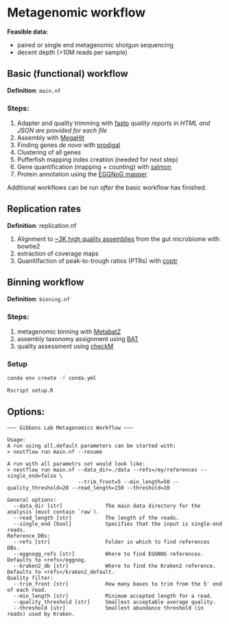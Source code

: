 # Metagenomic workflow

**Feasible data:**

- paired or single end metagenomic shotgun sequencing
- decent depth (>10M reads per sample)

## Basic (functional) workflow

**Definition**: `main.nf`

### Steps:

1. Adapter and quality trimming with [fastp](https://github.com/OpenGene/fastp)
   *quality reports in HTML and JSON are provided for each file*
2. Assembly with [MegaHit](https://github.com/voutcn/megahit)
3. Finding genes *de novo* with [prodigal](https://github.com/hyattpd/Prodigal)
4. Clustering of all genes
5. Pufferfish mapping index creation (needed for next step)  
6. Gene quantification (mapping + counting) with [salmon](https://salmon.readthedocs.io/en/latest/salmon.html)
7. Protein annotation using the [EGGNoG mapper](https://github.com/eggnogdb/eggnog-mapper)

Additional workflows can be run *after* the basic workflow has finished.

## Replication rates

**Definition**: replication.nf

1. Alignment to [~3K high quality assemblies](https://www.nature.com/articles/s41586-019-1058-x) from the gut microbiome with bowtie2
2. extraction of coverage maps
3. Quanitifaction of peak-to-trough ratios (PTRs) with [coptr](https://github.com/tyjo/coptr)

## Binning workflow

**Definition**: `binning.nf`


### Steps:

1. metagenomic binning with [Metabat2](https://bitbucket.org/berkeleylab/metabat/)
2. assembly taxonomy assignment using [BAT](https://github.com/dutilh/CAT)
3. quality assessment using [checkM](https://ecogenomics.github.io/CheckM/)

### Setup

```bash
conda env create -f conda.yml

Rscript setup.R
```

## Options:

```
~~~ Gibbons Lab Metagenomics Workflow ~~~

Usage:
A run using all,default parameters can be started with:
> nextflow run main.nf --resume

A run with all parametrs set would look like:
> nextflow run main.nf --data_dir=./data --refs=/my/references --single_end=false \
                       --trim_front=5 --min_length=50 --quality_threshold=20 --read_length=150 --threshold=10

General options:
  --data_dir [str]              The main data directory for the analysis (must contain `raw`).
  --read_length [str]           The length of the reads.
  --single_end [bool]           Specifies that the input is single-end reads.
Reference DBs:
  --refs [str]                  Folder in which to find references DBs.
  --eggnogg_refs [str]          Where to find EGGNOG references. Defaults to <refs>/eggnog.
  --kraken2_db [str]            Where to find the Kraken2 reference. Defaults to <refs>/kraken2_default.
Quality filter:
  --trim_front [str]            How many bases to trim from the 5' end of each read.
  --min_length [str]            Minimum accepted length for a read.
  --quality_threshold [str]     Smallest acceptable average quality.
  --threshold [str]             Smallest abundance threshold (in reads) used by Kraken.
```

